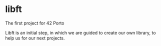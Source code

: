 # libft
The first project for 42 Porto

Libft is an initial step, in which we are guided to create our own library, to help us for our next projects.
